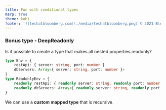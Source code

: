 ```yaml
---
title: Fun with conditional types
marp: true
theme: kubi
footer: '![techatbloomberg.com](./media/techatbloomberg.png) © 2021 Bloomberg Finance L.P. All rights reserved. ![techatbloomberg.com](./media/bloomberg.png)'
---
```


### Bonus type - DeepReadonly 

<question>

Is it possible to create a type that makes all nested properties readonly?

```ts
type Env = {
    restApi: { server: string, port: number }
    dbServers: Array<{ server: string, port: number }>
}
type ReadonlyEnv = {
    readonly restApi: { readonly server: string, readonly port: number }
    readonly dbServers: Array<{ readonly server: string, readonly port: number }>
}
```
</question>
<answer>

We can use a **custom mapped type** that is recursive. 

</answer>
